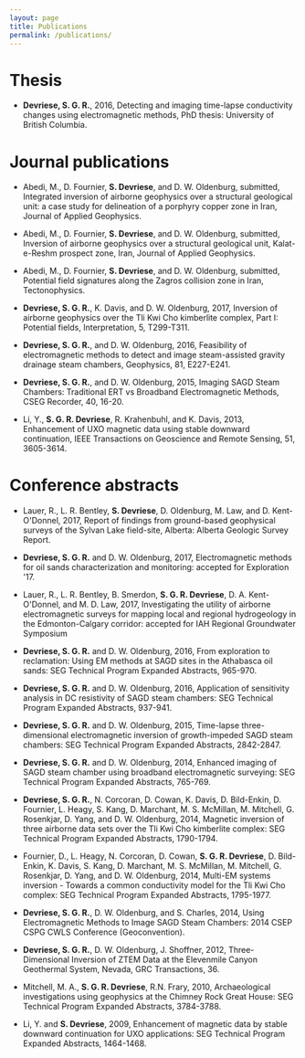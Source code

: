 ```yaml
---
layout: page
title: Publications
permalink: /publications/
---
```


# Thesis

* **Devriese, S. G. R.**, 2016, Detecting and imaging time-lapse conductivity changes using electromagnetic methods, PhD thesis: University of British Columbia.

# Journal publications

* Abedi, M., D. Fournier, **S. Devriese**, and D. W. Oldenburg, submitted, Integrated inversion of airborne geophysics over a structural geological unit: a case study for delineation of a porphyry copper zone in Iran, Journal of Applied Geophysics.

* Abedi, M., D. Fournier, **S. Devriese**, and D. W. Oldenburg, submitted, Inversion of airborne geophysics over a structural geological unit, Kalat-e-Reshm prospect zone, Iran, Journal of Applied Geophysics.

* Abedi, M., D. Fournier, **S. Devriese**, and D. W. Oldenburg, submitted, Potential field signatures along the Zagros collision zone in Iran, Tectonophysics.

* **Devriese, S. G. R.**, K. Davis, and D. W. Oldenburg, 2017, Inversion of airborne geophysics over the Tli Kwi Cho kimberlite complex, Part I: Potential fields, Interpretation, 5, T299-T311.

* **Devriese, S. G. R.**, and D. W. Oldenburg, 2016, Feasibility of electromagnetic methods to detect and image steam-assisted gravity drainage steam chambers, Geophysics, 81, E227-E241.

* **Devriese, S. G. R.**, and D. W. Oldenburg, 2015, Imaging SAGD Steam Chambers: Traditional ERT vs Broadband Electromagnetic Methods, CSEG Recorder, 40, 16-20.

* Li, Y., **S. G. R. Devriese**, R. Krahenbuhl, and K. Davis, 2013, Enhancement of UXO magnetic data using stable downward continuation, IEEE Transactions on Geoscience and Remote Sensing, 51, 3605-3614.

# Conference abstracts

* Lauer, R., L. R. Bentley, **S. Devriese**, D. Oldenburg, M. Law, and D. Kent-O'Donnel, 2017, Report of findings from ground-based geophysical surveys of the Sylvan Lake field-site, Alberta: Alberta Geologic Survey Report.

* **Devriese, S. G. R.** and D. W. Oldenburg, 2017, Electromagnetic methods for oil sands characterization and monitoring: accepted for Exploration '17.

* Lauer, R., L. R. Bentley, B. Smerdon, **S. G. R. Devriese**, D. A. Kent-O'Donnel, and M. D. Law, 2017, Investigating the utility of airborne electromagnetic surveys for mapping local and regional hydrogeology in the Edmonton-Calgary corridor: accepted for IAH Regional Groundwater Symposium

* **Devriese, S. G. R.** and D. W. Oldenburg, 2016, From exploration to reclamation: Using EM methods at SAGD sites in the Athabasca oil sands: SEG Technical Program Expanded Abstracts, 965-970.

* **Devriese, S. G. R.** and D. W. Oldenburg, 2016, Application of sensitivity analysis in DC resistivity of SAGD steam chambers: SEG Technical Program Expanded Abstracts, 937-941.

* **Devriese, S. G. R.** and D. W. Oldenburg, 2015, Time-lapse three-dimensional electromagnetic inversion of growth-impeded SAGD steam chambers: SEG Technical Program Expanded Abstracts, 2842-2847.

* **Devriese, S. G. R.** and D. W. Oldenburg, 2014, Enhanced imaging of SAGD steam chamber using broadband electromagnetic surveying: SEG Technical Program Expanded Abstracts, 765-769.

* **Devriese, S. G. R.**, N. Corcoran, D. Cowan, K. Davis, D. Bild-Enkin, D. Fournier, L. Heagy, S. Kang, D. Marchant, M. S. McMillan, M. Mitchell, G. Rosenkjar, D. Yang, and D. W. Oldenburg, 2014, Magnetic inversion of three airborne data sets over the Tli Kwi Cho kimberlite complex: SEG Technical Program Expanded Abstracts, 1790-1794.

* Fournier, D., L. Heagy, N. Corcoran,  D. Cowan, **S. G. R. Devriese**, D. Bild-Enkin, K. Davis, S. Kang, D. Marchant, M. S. McMillan, M. Mitchell, G. Rosenkjar, D. Yang, and D. W. Oldenburg, 2014, Multi-EM systems inversion - Towards a common conductivity model for the Tli Kwi Cho complex: SEG Technical Program Expanded Abstracts, 1795-1977.

* **Devriese, S. G. R.**, D. W. Oldenburg, and S. Charles, 2014, Using Electromagnetic Methods to Image SAGD Steam Chambers: 2014 CSEP CSPG CWLS Conference (Geoconvention).

* **Devriese, S. G. R.**, D. W. Oldenburg, J. Shoffner, 2012, Three-Dimensional Inversion of ZTEM Data at the Elevenmile Canyon Geothermal System, Nevada, GRC Transactions, 36.

* Mitchell, M. A., **S. G. R. Devriese**, R.N. Frary, 2010, Archaeological investigations using geophysics at the Chimney Rock Great House: SEG Technical Program Expanded Abstracts, 3784-3788.

* Li, Y. and **S. Devriese**, 2009, Enhancement of magnetic data by stable downward continuation for UXO applications: SEG Technical Program Expanded Abstracts, 1464-1468.

